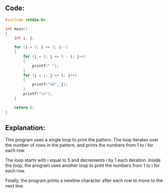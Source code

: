 ## Code:

```c
#include <stdio.h>

int main()
{
    int i, j;

    for (i = 5; i >= 1; i--)
    {
        for (j = 1; j <= 5 - i; j++)
        {
            printf(" ");
        }
        for (j = 1; j <= i; j++)
        {
            printf("%d", j);
        }
        printf("\n");
    }

    return 0;
}


```

## Explanation:

This program uses a single loop to print the pattern. The loop iterates over the number of rows in the pattern, and prints the numbers from 1 to i for each row.

The loop starts with i equal to 5 and decrements i by 1 each iteration. Inside the loop, the program uses another loop to print the numbers from 1 to i for each row.

Finally, the program prints a newline character after each row to move to the next line.

